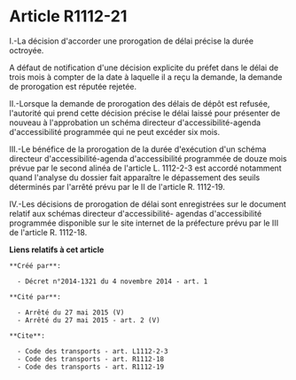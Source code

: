 # Article R1112-21

I.-La décision d'accorder une prorogation de délai précise la durée octroyée. 

A défaut de notification d'une décision explicite du préfet dans le délai de trois mois à compter de la date à laquelle il a
reçu la demande, la demande de prorogation est réputée rejetée. 

II.-Lorsque la demande de prorogation des délais de dépôt est refusée, l'autorité qui prend cette décision précise le délai
laissé pour présenter de nouveau à l'approbation un schéma directeur d'accessibilité-agenda d'accessibilité programmée qui ne
peut excéder six mois. 

III.-Le bénéfice de la prorogation de la durée d'exécution d'un schéma directeur d'accessibilité-agenda d'accessibilité
programmée de douze mois prévue par le second alinéa de l'article L. 1112-2-3 est accordé notamment quand l'analyse du
dossier fait apparaître le dépassement des seuils déterminés par l'arrêté prévu par le II de l'article R. 1112-19. 

IV.-Les décisions de prorogation de délai sont enregistrées sur le document relatif aux schémas directeur d'accessibilité-
agendas d'accessibilité programmée disponible sur le site internet de la préfecture prévu par le III de l'article R. 1112-18.

**Liens relatifs à cet article**

	**Créé par**:

	  - Décret n°2014-1321 du 4 novembre 2014 - art. 1

	**Cité par**:

	  - Arrêté du 27 mai 2015 (V)
	  - Arrêté du 27 mai 2015 - art. 2 (V)

	**Cite**:

	  - Code des transports - art. L1112-2-3
	  - Code des transports - art. R1112-18
	  - Code des transports - art. R1112-19
